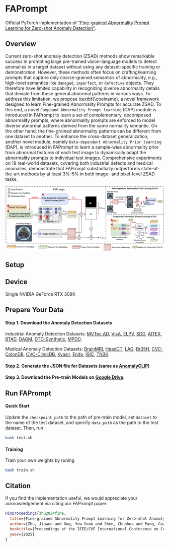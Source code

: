 # FAPrompt

Official PyTorch implementation of ["Fine-grained Abnormality Prompt Learning for Zero-shot Anomaly Detection"](https://arxiv.org/pdf/2410.10289). 

## Overview
Current zero-shot anomaly detection (ZSAD) methods show remarkable success in prompting large pre-trained vision-language models to detect anomalies in a target dataset without using any dataset-specific training or demonstration. However, these methods often focus on crafting/learning prompts that capture only coarse-grained semantics of abnormality, e.g., high-level semantics like `damaged`, `imperfect`, or `defective` objects. They therefore have limited capability in recognizing diverse abnormality details that deviate from these general abnormal patterns in various ways. To address this limitation, we propose \textbf{\coolname}, a novel framework designed to learn Fine-grained Abnormality Prompts for accurate ZSAD. 
To this end, a novel `Compound Abnormality Prompt learning` (CAP) module is introduced in FAPrompt to learn a set of complementary, decomposed abnormality prompts, where abnormality prompts are enforced to model diverse abnormal patterns derived from the same normality semantic.
On the other hand, the fine-grained abnormality patterns can be different from one dataset to another. To enhance the cross-dataset generalization,  another novel module, namely `Data-dependent Abnormality Prior learning` (DAP), is introduced in FAPrompt to learn a sample-wise abnormality prior from abnormal features of each test image to dynamically adapt the abnormality prompts to individual test images.
Comprehensive experiments on 19 real-world datasets, covering both industrial defects and medical anomalies, demonstrate that FAPrompt substantially outperforms state-of-the-art methods by at least 3%-5% in both image- and pixel-level ZSAD tasks.

![image](./img/framework.png)

## Setup

## Device
Single NVIDIA GeForce RTX 3090

## Prepare Your Data
#### Step 1. Download the Anomaly Detection Datasets
Industrial Anomaly Detection Datasets: [MVTec AD](https://www.mvtec.com/company/research/datasets/mvtec-ad), [VisA](https://github.com/amazon-science/spot-diff), [ELPV](https://github.com/zae-bayern/elpv-dataset), [SDD](https://www.vicos.si/resources/kolektorsdd/), [AITEX](https://www.aitex.es/afid/), [BTAD](http://avires.dimi.uniud.it/papers/btad/btad.zip), [DAGM](https://www.kaggle.com/datasets/mhskjelvareid/dagm-2007-competition-dataset-optical-inspection), [DTD-Synthetic](https://drive.google.com/drive/folders/10OyPzvI3H6llCZBxKxFlKWt1Pw1tkMK1), [MPDD](https://github.com/stepanje/MPDD).

Medical Anomaly Detection Datasets: [BrainMRI](https://www.kaggle.com/datasets/navoneel/brain-mri-images-for-brain-tumor-detection), [HeadCT](https://www.kaggle.com/datasets/felipekitamura/head-ct-hemorrhage), [LAG](https://github.com/smilell/AG-CNN), [Br35H](https://www.kaggle.com/datasets/ahmedhamada0/brain-tumor-detection), [CVC-ColonDB](https://figshare.com/articles/figure/Polyp_DataSet_zip/21221579), [CVC-ClinicDB](https://figshare.com/articles/figure/Polyp_DataSet_zip/21221579), [Kvasir](https://figshare.com/articles/figure/Polyp_DataSet_zip/21221579), [Endo](https://drive.google.com/file/d/1LNpLkv5ZlEUzr_RPN5rdOHaqk0SkZa3m/view), [ISIC](https://drive.google.com/file/d/1UeuKgF1QYfT1jTlYHjxKB3tRjrFHfFDR/view), [TN3K](https://github.com/haifangong/TRFE-Net-for-thyroid-nodule-segmentation?tab=readme-ov-file).

#### Step 2. Generate the JSON file for Datasets (same as [AnomalyCLIP](https://github.com/zqhang/AnomalyCLIP/tree/main?tab=readme-ov-file))

#### Step 3. Download the Pre-train Models on [Google Drive]().

## Run FAPrompt
#### Quick Start
Update the `checkpoint_path` to the path of pre-train model, set `dataset` to the name of the test dataset, and specify `data_path` as the path to the test dataset. Then, run
```bash
bash test.sh
```

#### Training
Train your own weights by runing
```bash
bash train.sh
```

## Citation
If you find the implementation useful, we would appreciate your acknowledgement via citing our FAPrompt paper:
```bibtex
@inproceedings{zhu2024fine,
  title={Fine-grained Abnormality Prompt Learning for Zero-shot Anomaly Detection},
  author={Zhu, Jiawen and Ong, Yew-Soon and Shen, Chunhua and Pang, Guansong},
  booktitle={Proceedings of the IEEE/CVF International Conference on Computer Vision},
  year={2025}
}
```

